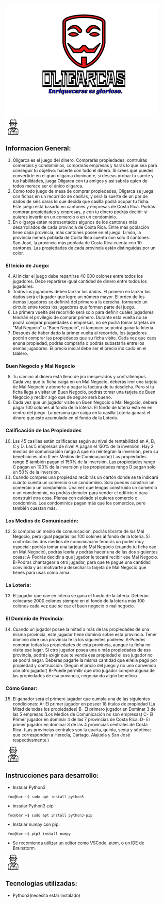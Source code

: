 <center><img src="./media/logo/logo.svg"></center>  
  
<img src="./media/logo/icon.svg" alt="drawing" width="50"/>
  
## Informacion General:
1. Oligarca es el juego del dinero. Comprarás propiedades, contruirás comercios y condominios, comprarás empresas y 
harás lo que sea para conseguir tu objetivo: hacerte con todo el dinero. Si crees que puedes convertirte en el gran
oligarca dominante, si deseas probar tu suerte y tus habilidades, juega Oligarca con tu amigos y así sabrás quien de 
todos merece ser el único oligarca.
2. Como todo juego de mesa de comprar propiedades, Oligarca se juega con fichas en un recorrido de casillas, y será la 
suerte de un par de dados de seis caras lo que decida que casilla podrá ocupar tu ficha. Este juego está basado en
cantones y empresas de Costa Rica. Podrás comprar propiedades y empresas, y con tu dinero podrás decidir si quieres
invertir en un comercio o en un condominio. 
3. En oligarga están representados algunos de los cantones más desarrollados de cada provincia de Costa Rica. Entre más
población tiene cada provincia, más cantones posee en el juego. Limón, la provincia menos poblada de Costa Rica cuenta
con solo 3 cantones. San José, la provincia más poblada de Costa Rica cuenta con 10 cantones. Las propiedades de cada 
provincia están distinguidas por un color.

### El Inicio de Juego: 
4. Al iniciar el juego debe repartirse 40 000 colones entre todos los jugadores. Debe repartirse igual
cantidad de dinero entre todos los jugadores.
5. Todos los jugadores deben lanzar los dados. El primero en lanzar los dados será el jugador que logre un número mayor. 
El orden de los demás jugadores se definirá del primero a la derecha, formando un circulo entre todos los jugadores que formen
parte del juego.
6. La primera vuelta del recorrido será solo para definir cuáles jugadores tendrán el privilegio de comprar primero. Durante 
esta vuelta no se podrá comprar propiedades o empresas, no se podrá tomar tarjetas de "Mal Negocio" o "Buen Negocio", ni 
tampoco se podrá ganar la loteria.
7. Después de haber dado la primer vuelta al recorrido, los jugadores podrán comprar las propiedades que su ficha visite. 
Cada vez que caes enuna propiedad, podrás comprarla o podrás subastarla entre los demás jugadores. El precio inicial debe ser
el precio indicado en el tablero.

### Buen Negocio y Mal Negocio
8. Tu camino al dinero está lleno de jiro inesperados y contratiempos. Cada vez que tu ficha caiga en un Mal Negocio, deberás
leer una tarjeta de Mal Negocio y atenerte a pagar la factura de tu desdicha. Pero si tu ficha llega a visitar un Buen Negocio,
podrás tomar una tarjeta de Buen Negocio y recibir algo que de seguro será bueno.
9. Cada vez que un jugador visite un Buen Negocio o Mal Negocio, deberá pagar 100 colones al fondo de la loteria. El fondo de 
loteria está en en centro del juego. La persona que caiga en la casilla Loteria ganará el dinero que este acumulado en el fondo
de la Loteria.

### Calificación de las Propiedades
10. Las 45 casillas están calificadas según su nivel de rentabilidad en A, B, C y D. Las 5 empresas de nivel A pagan el 150%
de la inversión. Hay 2 medios de comunicación rango A que no reintegran la inversión, pero su beneficio es otro (Leer Medios de 
Cominucación) Las propiedades rango B también pagan el 150% de la inversión. Las propiedades rango C pagan un 100% de la
inversión y las propiedades rango D pagan solo un 50% de la inversión.
11. Cuando compres una propiedad recibirás un cartón donde se te indicará cuanto cuesta un comercio o un condominio. Solo puedes
construir un comercio o un condominio. Una vez que tengas construido un comercio o un comdominio, no podrás demoler para vender
el edificio o para construiri otra cosa. Piensa con cuidado si quieres comercio o condominio. Los condominios pagan más que los
comercios, pero también cuestan más.

### Los Medios de Comunicación:
12. Si compras un medio de comunicación, podrás librarte de los Mal Negocio, pero igual pagarás los 100 colones al fondo de la
loteria. Si controlas los dos medios de comunicación tendrás un poder muy especial: podrás tomar una tarjeta de Mal Negocio 
(cuando tu ficha cae en Mal Negocio), podrás leerla y podrás hacer una de las dos siguientes cosas:
A-Podrás decidir a que jugador le tocará recibir ese Mal Negocio.
B-Podras chantagear a otro jugador, para que te pague una cantidad convinida y así motivarte a desechar la tarjeta de Mal 
Negocio que tienes para usas como arma.

### La Loteria:
13. El jugador que cae en loteria se gana el fondo de la loteria. Deberán colocarse 2000 colones siempre en el fondo de la 
loteria más 100 colones cada vez que se cae el buen negocio o mal negocio.

### El Dominio de Provincia:
14. Cuando un jugador posee la mitad o más de las propiedades de una misma provincia, este jugador tiene dominio sobre esta 
provincia. Tener dominio obre una provincia te la los siguientes poderes:
A-Puedes comprar todas las propiedades de esta provincia, aunque tu ficha no visite ese lugar. Si otro jugador posea una o
más propiedades de esa provincia, podrás exigir que te venda esa propiedad el ese jugador no se podrá negar. Deberas pagarle
la misma cantidad que el/ella pagó por propiedad y contrucción. (Según el pricio del juego y no uno convenido con otro 
jugador)
B-Puede permitir que otro jugador compre alguna de las propiedades de esa provincia, negociando algún beneficio.        

### Cómo Ganar:
15. El ganador será el primero jugador que cumpla una de las siguientes condiciones:
A-  El primer jugador en poseer 18 titulos de propiedad (La Mitad de todas los propiedades)
B- El primero jugador en Dominar 3 de las 5 empresas (Los Medios de Comunicación no son empresas)
C- El Primer jugador en dominar 4 de las 7 provincias de Costa Rica.
D- El primer jugador en dominar 3 de las 4 provincias centrales de Costa Rica. (Las provincias centrales son la cuarta, quinta,
sexta y séptima; que corresponden a Heredia, Cartago, Alajuela y San José respectivamente.)

<img src="./media/logo/icon.svg" alt="drawing" width="50"/>
    
## Instrucciones para desarrollo:
- Instalar Python3
```console
 foo@bar:~$ sudo apt install python3
 ```
- instalar Python3-pip
```console
 foo@bar:~$ sudo apt install python3-pip
 ```
- Instalar numpy con pip: 
```console
 foo@bar:~$ pip3 install numpy
 ```
 - Se recomienda utilizar un editor como VSCode, atom, o un IDE de Brainstorm.
 
<img src="./media/logo/icon.svg" alt="drawing" width="50"/>
  
## Tecnologias utilizadas:
- Python3(necesita estar instalado)

